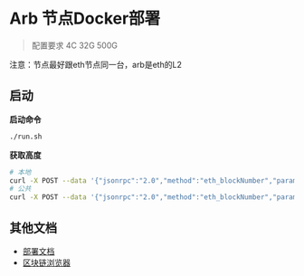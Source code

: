 # Arb 节点Docker部署

> 配置要求 4C 32G 500G

注意：节点最好跟eth节点同一台，arb是eth的L2

## 启动
**启动命令**
```bash
./run.sh
```

**获取高度**
```bash
# 本地
curl -X POST --data '{"jsonrpc":"2.0","method":"eth_blockNumber","params":[],"id":1}' -H "Content-Type: application/json" http://localhost:8547
# 公共
curl -X POST --data '{"jsonrpc":"2.0","method":"eth_blockNumber","params":[],"id":1}' -H "Content-Type: application/json" https://arb1.arbitrum.io/rpc
```
## 其他文档
- [部署文档](https://developer.offchainlabs.com/node-running/running-a-node)
- [区块链浏览器](https://arbiscan.io/)
